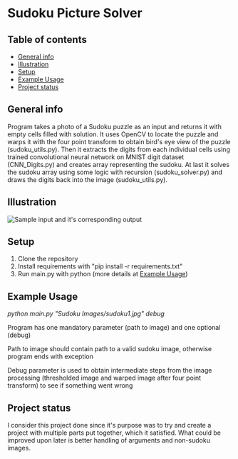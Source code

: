 # Sudoku Picture Solver
## Table of contents
* [General info](#general-info)
* [Illustration](#illustration)
* [Setup](#setup)
* [Example Usage](#example-usage)
* [Project status](#project-status)

## General info
Program takes a photo of a Sudoku puzzle as an input and returns it with empty cells filled with solution. It uses OpenCV to locate the puzzle and warps it with the four point transform to obtain bird's eye view of the puzzle (sudoku_utils.py). Then it extracts the digits from each individual cells using trained convolutional neural  network on MNIST digit dataset (CNN_Digits.py) and creates array representing the sudoku. At last it solves the sudoku array using some logic with recursion (sudoku_solver.py) and draws the digits back into the image (sudoku_utils.py).

## Illustration
![Sample input and it's corresponding output](https://i.imgur.com/QHBbkJ0.jpg)

## Setup
1. Clone the repository
2. Install requirements with "pip install -r requirements.txt"
3. Run main.py with python (more details at [Example Usage](#example-usage))

## Example Usage
*python main.py "Sudoku Images/sudoku1.jpg" debug*

Program has one mandatory parameter (path to image) and one optional (debug)

Path to image should contain path to a valid sudoku image, otherwise program ends with exception

Debug parameter is used to obtain intermediate steps from the image processing (thresholded image and warped image after four point transform) to see if something went wrong

## Project status
I consider this project done since it's purpose was to try and create a project with multiple parts put together, which it satisfied. What could be improved upon later is better handling of arguments and non-sudoku images.



